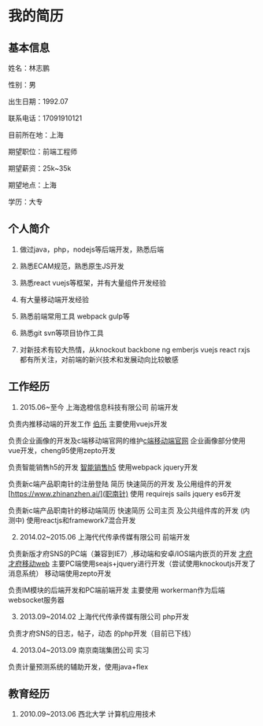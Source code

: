 # 我的简历

## 基本信息

姓名：林志鹏

性别：男

出生日期：1992.07

联系电话：17091910121

目前所在地：上海

期望职位：前端工程师

期望薪资：25k~35k

期望地点：上海

学历：大专

## 个人简介

1. 做过java，php，nodejs等后端开发，熟悉后端

2. 熟悉ECAM规范，熟悉原生JS开发

3. 熟悉react vuejs等框架，并有大量组件开发经验

4. 有大量移动端开发经验

5. 熟悉前端常用工具 webpack gulp等

6. 熟悉git svn等项目协作工具

7. 对新技术有较大热情，从knockout backbone ng emberjs vuejs react rxjs都有所关注，对前端的新兴技术和发展动向比较敏感


## 工作经历

1. 2015.06~至今 上海逸橙信息科技有限公司 前端开发

负责内推移动端的开发工作 [伯乐](http://m.bole.ifchange.com/)
主要使用vuejs开发

负责企业画像的开发及c端移动端官网的维护[c端移动端官网](http://m.cheng95.com/)
企业画像部分使用vue开发，cheng95使用zepto开发

负责智能销售h5的开发 [智能销售h5](https://www.ifchange.com/sales/search.html)
使用webpack jquery开发

负责新c端产品职南针的注册登陆 简历 快速简历的开发 及公用组件的开发 [https://www.zhinanzhen.ai/](职南针)
使用 requirejs sails jquery es6开发

负责新c端产品职南针的移动端简历 快速简历 公司主页 及公共组件库的开发 (内测中)
使用reactjs和framework7混合开发

2. 2014.02~2015.06 上海代代传承传媒有限公司 前端开发

负责新版才府SNS的PC端（兼容到IE7）,移动端和安卓/IOS端内嵌页的开发 [才府](https://sns.91ddcc.com/) [才府移动web](https://m.91ddcc.com/)
主要PC端使用seajs+jquery进行开发（尝试使用knockoutjs开发了消息系统） 移动端使用zepto开发

负责IM模块的后端开发和PC端前端开发
主要使用 workerman作为后端websocket服务器

3. 2013.09~2014.02 上海代代传承传媒有限公司 php开发

负责才府SNS的日志，帖子，动态 的php开发（目前已下线）

4. 2013.04~2013.09 南京南瑞集团公司 实习 

负责计量预测系统的辅助开发，使用java+flex

## 教育经历

1. 2010.09~2013.06 西北大学 计算机应用技术

